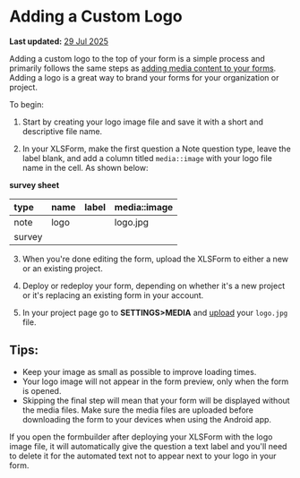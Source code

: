 # Adding a Custom Logo
**Last updated:** <a href="https://github.com/kobotoolbox/docs/blob/47cbc8887d6df73ef3bf760d5a3962b77ab26ed8/source/add_logo.md" class="reference">29 Jul 2025</a>

Adding a custom logo to the top of your form is a simple process and primarily
follows the same steps as [adding media content to your forms](media.md). Adding a logo is a great way to brand your forms for your organization or project.

To begin:

1. Start by creating your logo image file and save it with a short and descriptive file name.

2. In your XLSForm, make the first question a Note question type, leave the
   label blank, and add a column titled `media::image` with your logo file name
   in the cell. As shown below:

**survey sheet**

| type | name | label | media::image |
| :--- | :--- | :---- | :----------- |
| note | logo |       | logo.jpg     |
| survey|

3. When you're done editing the form, upload the XLSForm to either a new or
   an existing project.

4. Deploy or redeploy your form, depending on whether it's a new project or it's
   replacing an existing form in your account.

5. In your project page go to **SETTINGS>MEDIA** and [upload](media.md) your
   `logo.jpg` file.

## Tips:

-   Keep your image as small as possible to improve loading times.
-   Your logo image will not appear in the form preview, only when the form is
    opened.
-   Skipping the final step will mean that your form will be displayed without
    the media files. Make sure the media files are uploaded before downloading
    the form to your devices when using the Android app.

<p class="note">If you open the formbuilder after deploying your XLSForm with the logo image file, it will automatically give the question a text label and you'll need to delete it for the automated text not to appear next to your logo in your form.</p>
